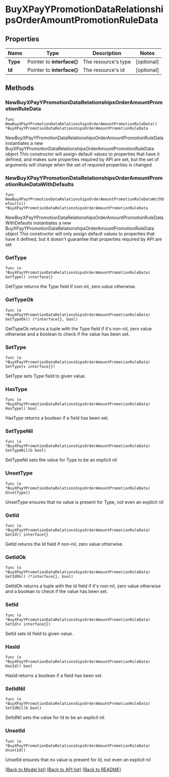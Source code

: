# BuyXPayYPromotionDataRelationshipsOrderAmountPromotionRuleData

## Properties

Name | Type | Description | Notes
------------ | ------------- | ------------- | -------------
**Type** | Pointer to **interface{}** | The resource&#39;s type | [optional] 
**Id** | Pointer to **interface{}** | The resource&#39;s id | [optional] 

## Methods

### NewBuyXPayYPromotionDataRelationshipsOrderAmountPromotionRuleData

`func NewBuyXPayYPromotionDataRelationshipsOrderAmountPromotionRuleData() *BuyXPayYPromotionDataRelationshipsOrderAmountPromotionRuleData`

NewBuyXPayYPromotionDataRelationshipsOrderAmountPromotionRuleData instantiates a new BuyXPayYPromotionDataRelationshipsOrderAmountPromotionRuleData object
This constructor will assign default values to properties that have it defined,
and makes sure properties required by API are set, but the set of arguments
will change when the set of required properties is changed

### NewBuyXPayYPromotionDataRelationshipsOrderAmountPromotionRuleDataWithDefaults

`func NewBuyXPayYPromotionDataRelationshipsOrderAmountPromotionRuleDataWithDefaults() *BuyXPayYPromotionDataRelationshipsOrderAmountPromotionRuleData`

NewBuyXPayYPromotionDataRelationshipsOrderAmountPromotionRuleDataWithDefaults instantiates a new BuyXPayYPromotionDataRelationshipsOrderAmountPromotionRuleData object
This constructor will only assign default values to properties that have it defined,
but it doesn't guarantee that properties required by API are set

### GetType

`func (o *BuyXPayYPromotionDataRelationshipsOrderAmountPromotionRuleData) GetType() interface{}`

GetType returns the Type field if non-nil, zero value otherwise.

### GetTypeOk

`func (o *BuyXPayYPromotionDataRelationshipsOrderAmountPromotionRuleData) GetTypeOk() (*interface{}, bool)`

GetTypeOk returns a tuple with the Type field if it's non-nil, zero value otherwise
and a boolean to check if the value has been set.

### SetType

`func (o *BuyXPayYPromotionDataRelationshipsOrderAmountPromotionRuleData) SetType(v interface{})`

SetType sets Type field to given value.

### HasType

`func (o *BuyXPayYPromotionDataRelationshipsOrderAmountPromotionRuleData) HasType() bool`

HasType returns a boolean if a field has been set.

### SetTypeNil

`func (o *BuyXPayYPromotionDataRelationshipsOrderAmountPromotionRuleData) SetTypeNil(b bool)`

 SetTypeNil sets the value for Type to be an explicit nil

### UnsetType
`func (o *BuyXPayYPromotionDataRelationshipsOrderAmountPromotionRuleData) UnsetType()`

UnsetType ensures that no value is present for Type, not even an explicit nil
### GetId

`func (o *BuyXPayYPromotionDataRelationshipsOrderAmountPromotionRuleData) GetId() interface{}`

GetId returns the Id field if non-nil, zero value otherwise.

### GetIdOk

`func (o *BuyXPayYPromotionDataRelationshipsOrderAmountPromotionRuleData) GetIdOk() (*interface{}, bool)`

GetIdOk returns a tuple with the Id field if it's non-nil, zero value otherwise
and a boolean to check if the value has been set.

### SetId

`func (o *BuyXPayYPromotionDataRelationshipsOrderAmountPromotionRuleData) SetId(v interface{})`

SetId sets Id field to given value.

### HasId

`func (o *BuyXPayYPromotionDataRelationshipsOrderAmountPromotionRuleData) HasId() bool`

HasId returns a boolean if a field has been set.

### SetIdNil

`func (o *BuyXPayYPromotionDataRelationshipsOrderAmountPromotionRuleData) SetIdNil(b bool)`

 SetIdNil sets the value for Id to be an explicit nil

### UnsetId
`func (o *BuyXPayYPromotionDataRelationshipsOrderAmountPromotionRuleData) UnsetId()`

UnsetId ensures that no value is present for Id, not even an explicit nil

[[Back to Model list]](../README.md#documentation-for-models) [[Back to API list]](../README.md#documentation-for-api-endpoints) [[Back to README]](../README.md)



